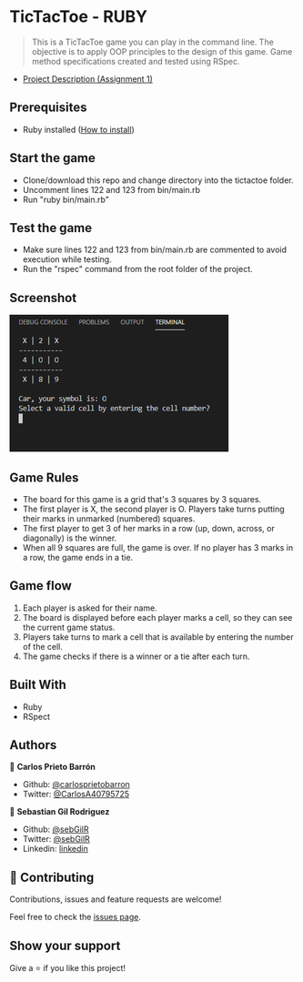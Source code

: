 # TicTacToe - RUBY

> This is a TicTacToe game you can play in the command line. The objective is to apply OOP principles to the design of this game. Game method specifications created and tested using RSpec.

- [Project Description (Assignment 1)](https://www.theodinproject.com/courses/ruby-programming/lessons/oop)

## Prerequisites

- Ruby installed ([How to install](https://www.theodinproject.com/courses/web-development-101/lessons/installing-ruby))

## Start the game

- Clone/download this repo and change directory into the tictactoe folder.
- Uncomment lines 122 and 123 from bin/main.rb
- Run "ruby bin/main.rb"

## Test the game

- Make sure lines 122 and 123 from bin/main.rb are commented to avoid execution while testing.
- Run the "rspec" command from the root folder of the project.

## Screenshot

![Screenshot](screenshot.png)

## Game Rules

- The board for this game is a grid that's 3 squares by 3 squares.
- The first player is X, the second player is O. Players take turns putting their marks in unmarked (numbered) squares.
- The first player to get 3 of her marks in a row (up, down, across, or diagonally) is the winner.
- When all 9 squares are full, the game is over. If no player has 3 marks in a row, the game ends in a tie.

## Game flow

1. Each player is asked for their name.
2. The board is displayed before each player marks a cell, so they can see the current game status.
3. Players take turns to mark a cell that is available by entering the number of the cell.
4. The game checks if there is a winner or a tie after each turn.

## Built With

- Ruby
- RSpect

## Authors

👤 **Carlos Prieto Barrón**

- Github: [@carlosprietobarron](https://github.com/carlosprietobarron)
- Twitter: [@CarlosA40795725](https://twitter.com/CarlosA40795725)

👤 **Sebastian Gil Rodriguez**

- Github: [@sebGilR](https://github.com/sebGilR)
- Twitter: [@sebGilR](https://twitter.com/sebGilR)
- Linkedin: [linkedin](https://www.linkedin.com/in/sebastiangilrodriguez)

## 🤝 Contributing

Contributions, issues and feature requests are welcome!

Feel free to check the [issues page](issues/).

## Show your support

Give a ⭐️ if you like this project!
